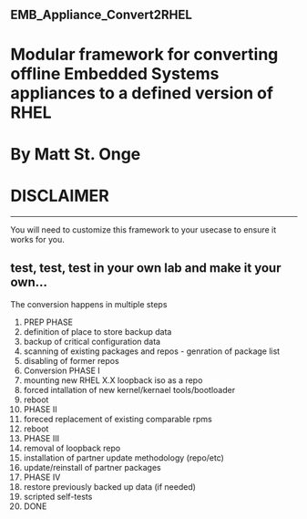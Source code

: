 ## EMB_Appliance_Convert2RHEL
# Modular framework for converting offline Embedded Systems appliances to a defined version of RHEL
# By Matt St. Onge

# DISCLAIMER #
--------------------
You will need to customize this framework to your usecase to ensure it works for you.

test, test, test in your own lab and make it your own...
--------------------

The conversion happens in multiple steps

1) PREP PHASE
2) definition of place to store backup data
3) backup of critical configuration data
4) scanning of existing packages and repos - genration of package list
5) disabling of former repos
6) Conversion PHASE I
7) mounting new RHEL X.X loopback iso as a repo
8) forced intallation of new kernel/kernael tools/bootloader
9) reboot
10) PHASE II
11) foreced replacement of existing comparable rpms
12) reboot
13) PHASE III
14) removal of loopback repo
15) installation of partner update methodology (repo/etc)
16) update/reinstall of partner packages
17) PHASE IV
18) restore previously backed up data (if needed)
19) scripted self-tests
20) DONE

